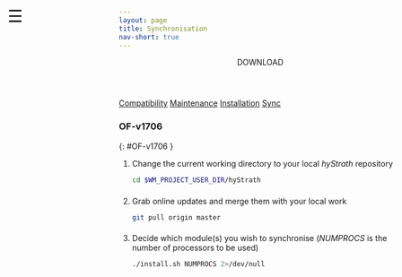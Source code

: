 ```yaml
---
layout: page
title: Synchronisation
nav-short: true
--- 
```


<div id="mySidenav" class="sidenav">
  <a href="javascript:void(0)" class="closebtn" onclick="closeNav()"><i class='fa fa-times'></i></a>
  <header>DOWNLOAD</header>
  <a href="https://hystrath.github.io/compatibility/">Compatibility</a>
  <a href="https://hystrath.github.io/maintenance/">Maintenance</a>
  <a href="https://hystrath.github.io/installation/">Installation</a>
  <a href="https://hystrath.github.io/sync/">Sync</a>
</div>

<span style="position: fixed;font-size:30px;cursor:pointer; margin:0px; top:60px;left:30px;" onclick="reopenNav()">&#9776;</span>

<script>
function openNav() {
  document.getElementById("mySidenav").style.width = "210px";
  document.getElementById("mySidenav").style.transition = "0s";
}

function closeNav() {
  document.getElementById("mySidenav").style.width = "0px";
  localStorage.removeItem('show_sidenav');
}

function reopenNav() {
  document.getElementById("mySidenav").style.width = "210px";
  document.getElementById("mySidenav").style.transition = "0.5s";
  localStorage.setItem("show_sidenav", true);
}

if (localStorage.getItem("show_sidenav")) openNav()
</script>

### OF-v1706   
{: #OF-v1706 }

1. Change the current working directory to your local *hyStrath* repository
    ```sh 
    cd $WM_PROJECT_USER_DIR/hyStrath
    ```
    <div style="line-height:50%;">
        <br>
    </div>
2. Grab online updates and merge them with your local work
    ```sh
    git pull origin master  
    ``` 
    <div style="line-height:50%;">
        <br>
    </div>
3. Decide which module(s) you wish to synchronise (_NUMPROCS_ is the number of processors to be used)  
    ```sh
    ./install.sh NUMPROCS 2>/dev/null
    ```
